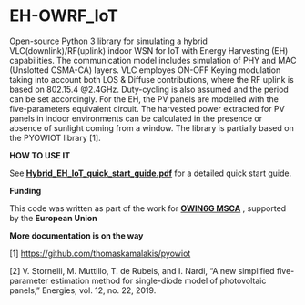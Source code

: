 # EH-OWRF_IoT
Open-source Python 3 library for simulating a hybrid VLC(downlink)/RF(uplink) indoor WSN for IoT with Energy Harvesting (EH) capabilities. 
The communication model includes simulation of PHY and MAC (Unslotted CSMA-CA) layers. 
VLC employes ON-OFF Keying modulation taking into account both LOS & Diffuse contributions, where the RF uplink is based on 802.15.4 @2.4GHz. Duty-cycling is also assumed and the period can be set accordingly.
For the EH, the PV panels are modelled with the five-parameters equivalent circuit. The harvested power extracted for PV panels in indoor environments can be calculated in the presence or absence of sunlight coming from a window. 
The library is partially based on the PYOWIOT library [1].

**HOW TO USE IT**

See **[Hybrid_EH_IoT_quick_start_guide.pdf](Hybrid_EH_IoT_quick_start_guide.pdf)** for a detailed quick start guide.

**Funding**

This code was written as part of the work for **[OWIN6G MSCA](https://owin6g.eu)** , supported by the **European Union**

**More documentation is on the way**


[1] https://github.com/thomaskamalakis/pyowiot

[2] V. Stornelli, M. Muttillo, T. de Rubeis, and I. Nardi, “A new simplified five-parameter estimation
method for single-diode model of photovoltaic panels,” Energies, vol. 12, no. 22, 2019.

